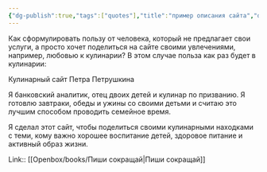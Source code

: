 ```yaml
---
{"dg-publish":true,"tags":["quotes"],"title":"пример описания сайта","date":"2021-10-24T23:21:00+03:00","modified_at":"2024-03-31T11:44:19+03:00","aliases":"пример описания сайта","dg-path":"/quotes/202110242321.md","permalink":"/quotes/202110242321/","dgPassFrontmatter":true}
---
```




Как сформулировать пользу от человека, который не предлагает свои услуги, а просто хочет поделиться на сайте своими увлечениями, например, любовью к кулинарии? В этом случае польза как раз будет в кулинарии:

Кулинарный сайт Петра Петрушкина

Я банковский аналитик, отец двоих детей и кулинар по призванию. Я готовлю завтраки, обеды и ужины со своими детьми и считаю это лучшим способом проводить семейное время.

Я сделал этот сайт, чтобы поделиться своими кулинарными находками с теми, кому важно хорошее воспитание детей, здоровое питание и активный образ жизни.

Link:: [[Openbox/books/Пиши сокращай\|Пиши сокращай]]
